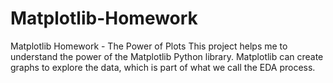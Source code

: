 # Matplotlib-Homework
Matplotlib Homework - The Power of Plots
This project helps me to understand the power of the Matplotlib Python library. 
Matplotlib can create graphs to explore the data, which is part of what we call the EDA process. 
